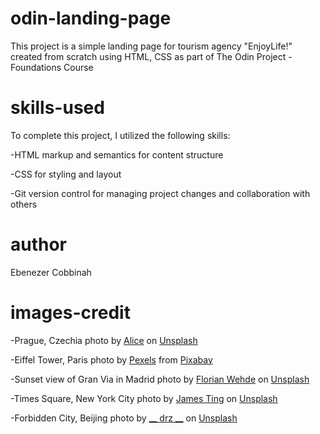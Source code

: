# odin-landing-page

This project is a simple landing page for tourism agency "EnjoyLife!" created from scratch using HTML, CSS as part of The Odin Project - Foundations Course

# skills-used
To complete this project, I utilized the following skills:

-HTML markup and semantics for content structure

-CSS for styling and layout

-Git version control for managing project changes and collaboration with others

# author
Ebenezer Cobbinah

# images-credit
-Prague, Czechia  photo by <a href="https://unsplash.com/@thewonderalice?utm_source=unsplash&utm_medium=referral&utm_content=creditCopyText">Alice</a> on <a href="https://unsplash.com/photos/e6fhEghzFJU?utm_source=unsplash&utm_medium=referral&utm_content=creditCopyText">Unsplash</a>

-Eiffel Tower, Paris photo by <a href="https://pixabay.com/users/pexels-2286921/?utm_source=link-attribution&amp;utm_medium=referral&amp;utm_campaign=image&amp;utm_content=1846684">Pexels</a> from <a href="https://pixabay.com//?utm_source=link-attribution&amp;utm_medium=referral&amp;utm_campaign=image&amp;utm_content=1846684">Pixabay</a>

-Sunset view of Gran Via in Madrid photo by <a href="https://unsplash.com/@florianwehde?utm_source=unsplash&utm_medium=referral&utm_content=creditCopyText">Florian Wehde</a> on <a href="https://unsplash.com/photos/WBGjg0DsO_g?utm_source=unsplash&utm_medium=referral&utm_content=creditCopyText">Unsplash</a>

-Times Square, New York City photo by <a href="https://unsplash.com/@jamesting?utm_source=unsplash&utm_medium=referral&utm_content=creditCopyText">James Ting</a> on <a href="https://unsplash.com/photos/VIhBOwitqu8?utm_source=unsplash&utm_medium=referral&utm_content=creditCopyText">Unsplash</a>

-Forbidden City, Beijing photo by <a href="https://unsplash.com/@__drz__?utm_source=unsplash&utm_medium=referral&utm_content=creditCopyText">__ drz __</a> on <a href="https://unsplash.com/photos/wXyf-U8HqiI?utm_source=unsplash&utm_medium=referral&utm_content=creditCopyText">Unsplash</a>
  